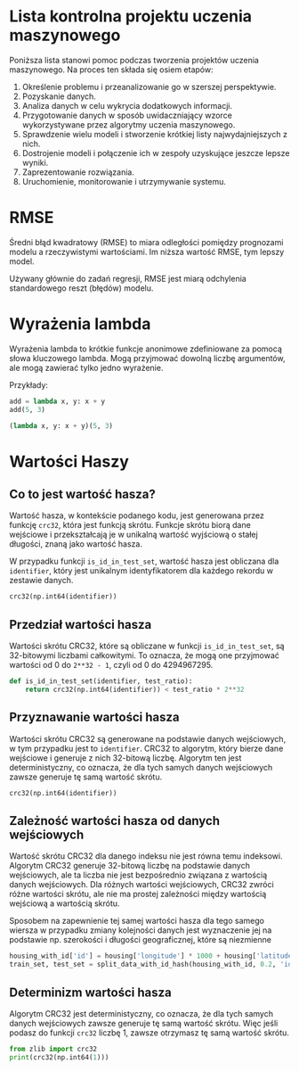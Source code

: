 # Lista kontrolna projektu uczenia maszynowego

Poniższa lista stanowi pomoc podczas tworzenia projektów uczenia maszynowego. Na proces ten składa  się osiem etapów:
1. Określenie problemu i przeanalizowanie go w szerszej perspektywie.
2. Pozyskanie danych.
3. Analiza danych w celu wykrycia dodatkowych informacji.
4. Przygotowanie danych w sposób uwidaczniający wzorce wykorzystywane przez algorytmy uczenia maszynowego.
5. Sprawdzenie wielu modeli i stworzenie krótkiej listy najwydajniejszych z nich.
6. Dostrojenie modeli i połączenie ich w zespoły uzyskujące jeszcze lepsze wyniki.
7. Zaprezentowanie rozwiązania.
8. Uruchomienie, monitorowanie i utrzymywanie systemu.

# RMSE

Średni błąd kwadratowy (RMSE) to miara odległości pomiędzy prognozami modelu a rzeczywistymi wartościami. Im niższa wartość RMSE, tym lepszy model.

Używany głównie do zadań regresji, RMSE jest miarą odchylenia standardowego reszt (błędów) modelu.

# Wyrażenia lambda

Wyrażenia lambda to krótkie funkcje anonimowe zdefiniowane za pomocą słowa kluczowego lambda. Mogą przyjmować dowolną liczbę argumentów, ale mogą zawierać tylko jedno wyrażenie.

Przykłady:
```python
add = lambda x, y: x + y
add(5, 3)
```
```python
(lambda x, y: x + y)(5, 3)
```

# Wartości Haszy

## Co to jest wartość hasza?

Wartość hasza, w kontekście podanego kodu, jest generowana przez funkcję `crc32`, która jest funkcją skrótu. Funkcje skrótu biorą dane wejściowe i przekształcają je w unikalną wartość wyjściową o stałej długości, znaną jako wartość hasza.

W przypadku funkcji `is_id_in_test_set`, wartość hasza jest obliczana dla `identifier`, który jest unikalnym identyfikatorem dla każdego rekordu w zestawie danych. 

```python
crc32(np.int64(identifier))
```

## Przedział wartości hasza

Wartości skrótu CRC32, które są obliczane w funkcji `is_id_in_test_set`, są 32-bitowymi liczbami całkowitymi. To oznacza, że mogą one przyjmować wartości od 0 do `2**32 - 1`, czyli od 0 do 4294967295.

```python
def is_id_in_test_set(identifier, test_ratio):
    return crc32(np.int64(identifier)) < test_ratio * 2**32
```

## Przyznawanie wartości hasza

Wartości skrótu CRC32 są generowane na podstawie danych wejściowych, w tym przypadku jest to `identifier`. CRC32 to algorytm, który bierze dane wejściowe i generuje z nich 32-bitową liczbę. Algorytm ten jest deterministyczny, co oznacza, że dla tych samych danych wejściowych zawsze generuje tę samą wartość skrótu.

```python
crc32(np.int64(identifier))
```

## Zależność wartości hasza od danych wejściowych

Wartość skrótu CRC32 dla danego indeksu nie jest równa temu indeksowi. Algorytm CRC32 generuje 32-bitową liczbę na podstawie danych wejściowych, ale ta liczba nie jest bezpośrednio związana z wartością danych wejściowych. Dla różnych wartości wejściowych, CRC32 zwróci różne wartości skrótu, ale nie ma prostej zależności między wartością wejściową a wartością skrótu. 

Sposobem na zapewnienie tej samej wartości hasza dla tego samego wiersza w przypadku zmiany kolejności danych jest wyznaczenie jej na podstawie np. szerokości i długości geograficznej, które są niezmienne

```python
housing_with_id['id'] = housing['longitude'] * 1000 + housing['latitude']
train_set, test_set = split_data_with_id_hash(housing_with_id, 0.2, 'id')
```

## Determinizm wartości hasza

Algorytm CRC32 jest deterministyczny, co oznacza, że dla tych samych danych wejściowych zawsze generuje tę samą wartość skrótu. Więc jeśli podasz do funkcji `crc32` liczbę 1, zawsze otrzymasz tę samą wartość skrótu.

```python
from zlib import crc32
print(crc32(np.int64(1)))
```



